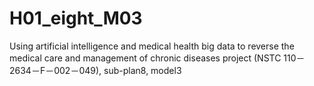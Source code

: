 # H01_eight_M03
Using artificial intelligence and medical health big data to reverse the medical care and management of chronic diseases project (NSTC 110－2634－F－002－049), sub-plan8, model3 
